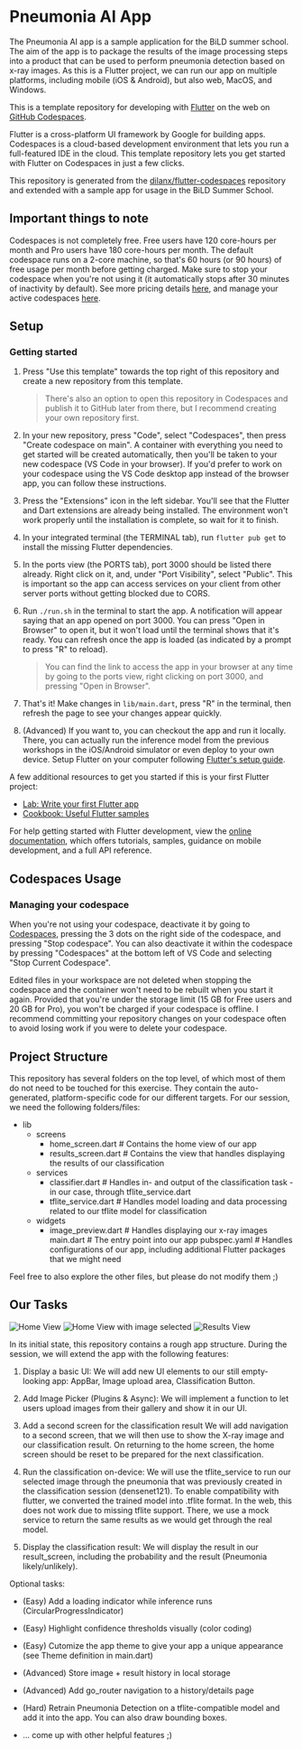 # Pneumonia AI App

The Pneumonia AI app is a sample application for the BiLD summer school. The aim of the app is to package the results of the image processing steps into a product that can be used to perform pneumonia detection based on x-ray images. As this is a Flutter project, we can run our app on multiple platforms, including mobile (iOS & Android), but also web, MacOS, and Windows.

This is a template repository for developing with [Flutter](https://flutter.dev/) on the web on [GitHub Codespaces](https://github.com/features/codespaces).

Flutter is a cross-platform UI framework by Google for building apps. Codespaces is a cloud-based development environment that lets you run a full-featured IDE in the cloud. This template repository lets you get started with Flutter on Codespaces in just a few clicks.

This repository is generated from the [dilanx/flutter-codespaces](https://github.com/dilanx/flutter-codespaces) repository and extended with a sample app for usage in the BiLD Summer School.

## Important things to note

Codespaces is not completely free. Free users have 120 core-hours per month and Pro users have 180 core-hours per month. The default codespace runs on a 2-core machine, so that's 60 hours (or 90 hours) of free usage per month before getting charged. Make sure to stop your codespace when you're not using it (it automatically stops after 30 minutes of inactivity by default). See more pricing details [here](https://docs.github.com/en/billing/managing-billing-for-github-codespaces/about-billing-for-github-codespaces), and manage your active codespaces [here](https://github.com/codespaces).

## Setup

### Getting started

1. Press "Use this template" towards the top right of this repository and create a new repository from this template.

    > There's also an option to open this repository in Codespaces and publish it to GitHub later from there, but I recommend creating your own repository first.

2. In your new repository, press "Code", select "Codespaces", then press "Create codespace on main". A container with everything you need to get started will be created automatically, then you'll be taken to your new codespace (VS Code in your browser). If you'd prefer to work on your codespace using the VS Code desktop app instead of the browser app, you can follow these instructions.

3. Press the "Extensions" icon in the left sidebar. You'll see that the Flutter and Dart extensions are already being installed. The environment won't work properly until the installation is complete, so wait for it to finish.

4. In your integrated terminal (the TERMINAL tab), run `flutter pub get` to install the missing Flutter dependencies.

5. In the ports view (the PORTS tab), port 3000 should be listed there already. Right click on it, and, under "Port Visibility", select "Public". This is important so the app can access services on your client from other server ports without getting blocked due to CORS.

6. Run `./run.sh` in the terminal to start the app. A notification will appear saying that an app opened on port 3000. You can press "Open in Browser" to open it, but it won't load until the terminal shows that it's ready. You can refresh once the app is loaded (as indicated by a prompt to press "R" to reload).

    > You can find the link to access the app in your browser at any time by going to the ports view, right clicking on port 3000, and pressing "Open in Browser".

7. That's it! Make changes in `lib/main.dart`, press "R" in the terminal, then refresh the page to see your changes appear quickly.

8. (Advanced) If you want to, you can checkout the app and run it locally. There, you can actually run the inference model from the previous workshops in the iOS/Android simulator or even deploy to your own device. Setup Flutter on your computer following [Flutter's setup guide](https://docs.flutter.dev/get-started/install). 

A few additional resources to get you started if this is your first Flutter project:

- [Lab: Write your first Flutter app](https://docs.flutter.dev/get-started/codelab)
- [Cookbook: Useful Flutter samples](https://docs.flutter.dev/cookbook)

For help getting started with Flutter development, view the
[online documentation](https://docs.flutter.dev/), which offers tutorials,
samples, guidance on mobile development, and a full API reference.

## Codespaces Usage

### Managing your codespace

When you're not using your codespace, deactivate it by going to [Codespaces](https://github.com/codespaces), pressing the 3 dots on the right side of the codespace, and pressing "Stop codespace". You can also deactivate it within the codespace by pressing "Codespaces" at the bottom left of VS Code and selecting "Stop Current Codespace".

Edited files in your workspace are not deleted when stopping the codespace and the container won't need to be rebuilt when you start it again. Provided that you're under the storage limit (15 GB for Free users and 20 GB for Pro), you won't be charged if your codespace is offline. I recommend committing your repository changes on your codespace often to avoid losing work if you were to delete your codespace.

## Project Structure

This repository has several folders on the top level, of which most of them do not need to be touched for this exercise. They contain the auto-generated, platform-specific code for our different targets. For our session, we need the following folders/files:

- lib
    - screens
        - home_screen.dart # Contains the home view of our app
        - results_screen.dart # Contains the view that handles displaying the results of our classification
    - services
        - classifier.dart # Handles in- and output of the classification task - in our case, through tflite_service.dart
        - tflite_service.dart # Handles model loading and data processing related to our tflite model for classification
    - widgets
        - image_preview.dart # Handles displaying our x-ray images
    main.dart # The entry point into our app
pubspec.yaml # Handles configurations of our app, including additional Flutter packages that we might need

Feel free to also explore the other files, but please do not modify them ;)

## Our Tasks 

![Home View](assets/images/screenshot_home.png) ![Home View with image selected](assets/images/screenshot_home_selected.png) ![Results View](assets/images/screenshot_result.png)

In its initial state, this repository contains a rough app structure. During the session, we will extend the app with the following features:

1. Display a basic UI:
We will add new UI elements to our still empty-looking app: AppBar, Image upload area, Classification Button.

2. Add Image Picker (Plugins & Async):
We will implement a function to let users upload images from their gallery and show it in our UI.

3. Add a second screen for the classification result
We will add navigation to a second screen, that we will then use to show the X-ray image and our classification result. On returning to the home screen, the home screen should be reset to be prepared for the next classification.

4. Run the classification on-device:
We will use the tflite_service to run our selected image through the pneumonia that was previously created in the classification session (densenet121). To enable compatibility with flutter, we converted the trained model into .tflite format. In the web, this does not work due to missing tflite support. There, we use a mock service to return the same results as we would get through the real model. 

5. Display the classification result:
We will display the result in our result_screen, including the probability and the result (Pneumonia likely/unlikely).

Optional tasks:
- (Easy) Add a loading indicator while inference runs (CircularProgressIndicator)
- (Easy) Highlight confidence thresholds visually (color coding)
- (Easy) Cutomize the app theme to give your app a unique appearance (see Theme definition in main.dart)
- (Advanced) Store image + result history in local storage
- (Advanced) Add go_router navigation to a history/details page
- (Hard) Retrain Pneumonia Detection on a tflite-compatible model and add it into the app. You can also draw bounding boxes.

- ... come up with other helpful features ;) 